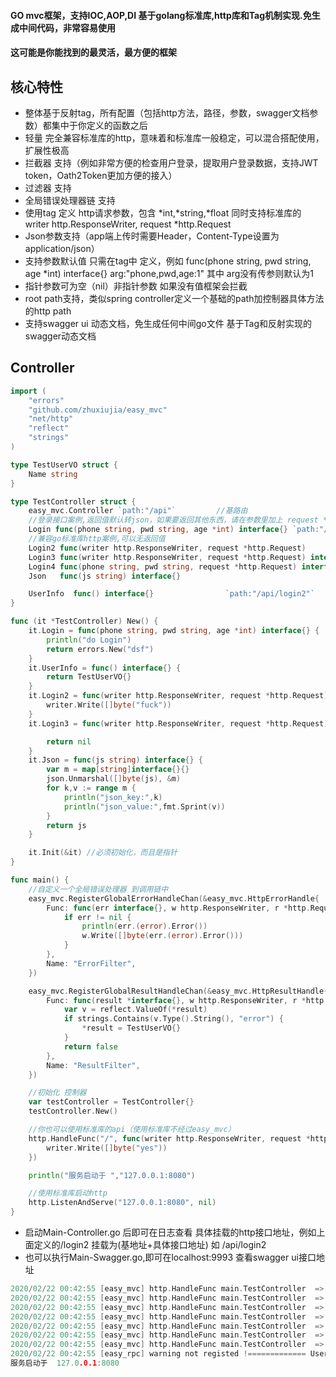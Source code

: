 #### GO mvc框架，支持IOC,AOP,DI 基于golang标准库,http库和Tag机制实现.免生成中间代码，非常容易使用
#### 这可能是你能找到的最灵活，最方便的框架
## 核心特性

* 整体基于反射tag，所有配置（包括http方法，路径，参数，swagger文档参数）都集中于你定义的函数之后
* 轻量 完全兼容标准库的http，意味着和标准库一般稳定，可以混合搭配使用，扩展性极高
* 拦截器 支持（例如非常方便的检查用户登录，提取用户登录数据，支持JWT token，Oath2Token更加方便的接入）
* 过滤器 支持
* 全局错误处理器链 支持
* 使用tag 定义 http请求参数，包含 *int,*string,*float 同时支持标准库的 writer http.ResponseWriter, request *http.Request
* Json参数支持（app端上传时需要Header，Content-Type设置为application/json）
* 支持参数默认值 只需在tag中 定义，例如 func(phone string, pwd string, age *int) interface{} arg:"phone,pwd,age:1"  其中 arg没有传参则默认为1
* 指针参数可为空（nil）非指针参数 如果没有值框架会拦截
* root path支持，类似spring controller定义一个基础的path加控制器具体方法的http path
* 支持swagger ui 动态文档，免生成任何中间go文件 基于Tag和反射实现的swagger动态文档


## Controller
``` go
import (
	"errors"
	"github.com/zhuxiujia/easy_mvc"
	"net/http"
	"reflect"
	"strings"
)

type TestUserVO struct {
	Name string
}

type TestController struct {
	easy_mvc.Controller `path:"/api"`         //基路由
	//登录接口案例,返回值默认转json，如果要返回其他东西，请在参数里加上 request *http.Request 把content-type 改了，然后可以自行处理（或者直接兼容标准库func(writer http.ResponseWriter, request *http.Request)）
	Login func(phone string, pwd string, age *int) interface{} `path:"/login" arg:"phone,pwd,age" doc_arg:"phone:手机号,pwd:密码,age:年龄"`
	//兼容go标准库http案例,可以无返回值
	Login2 func(writer http.ResponseWriter, request *http.Request)             `path:"/login2" arg:"w,r"`
	Login3 func(writer http.ResponseWriter, request *http.Request) interface{} `path:"/login3" arg:"w,r" method:"get"`
	Login4 func(phone string, pwd string, request *http.Request) interface{}   `path:"/login4" arg:"phone,pwd,r"`
	Json   func(js string) interface{}                                         `path:"/json" arg:"js" doc:"json数据,需要Header/Content-Type设置application/json"`

	UserInfo  func() interface{}                `path:"/api/login2"`
}

func (it *TestController) New() {
	it.Login = func(phone string, pwd string, age *int) interface{} {
		println("do Login")
		return errors.New("dsf")
	}
	it.UserInfo = func() interface{} {
		return TestUserVO{}
	}
	it.Login2 = func(writer http.ResponseWriter, request *http.Request) {
		writer.Write([]byte("fuck"))
	}
	it.Login3 = func(writer http.ResponseWriter, request *http.Request) interface{} {

		return nil
	}
    it.Json = func(js string) interface{} {
		var m = map[string]interface{}{}
		json.Unmarshal([]byte(js), &m)
		for k,v := range m {
			println("json_key:",k)
			println("json_value:",fmt.Sprint(v))
		}
		return js
	}

	it.Init(&it) //必须初始化，而且是指针
}

func main() {
	//自定义一个全局错误处理器 到调用链中
	easy_mvc.RegisterGlobalErrorHandleChan(&easy_mvc.HttpErrorHandle{
		Func: func(err interface{}, w http.ResponseWriter, r *http.Request) {
			if err != nil {
				println(err.(error).Error())
				w.Write([]byte(err.(error).Error()))
			}
		},
		Name: "ErrorFilter",
	})

	easy_mvc.RegisterGlobalResultHandleChan(&easy_mvc.HttpResultHandle{
		Func: func(result *interface{}, w http.ResponseWriter, r *http.Request) bool {
			var v = reflect.ValueOf(*result)
			if strings.Contains(v.Type().String(), "error") {
				*result = TestUserVO{}
			}
			return false
		},
		Name: "ResultFilter",
	})

	//初始化 控制器
	var testController = TestController{}
	testController.New()

	//你也可以使用标准库的api（使用标准库不经过easy_mvc）
	http.HandleFunc("/", func(writer http.ResponseWriter, request *http.Request) {
		writer.Write([]byte("yes"))
	})

	println("服务启动于 ","127.0.0.1:8080")

	//使用标准库启动http
	http.ListenAndServe("127.0.0.1:8080", nil)
}
```

* 启动Main-Controller.go 后即可在日志查看 具体挂载的http接口地址，例如上面定义的/login2 挂载为(基地址+具体接口地址) 如 /api/login2
* 也可以执行Main-Swagger.go,即可在localhost:9993 查看swagger ui接口地址
``` go
2020/02/22 00:42:55 [easy_mvc] http.HandleFunc main.TestController  =>  Login func(string, string, *int) interface {} method:"get" path:"/api/login" arg:"phone,pwd,age" doc:"登录接口" doc_arg:"phone:手机号,pwd:密码,age:年龄"
2020/02/22 00:42:55 [easy_mvc] http.HandleFunc main.TestController  =>  Login2 func(http.ResponseWriter, *http.Request) path:"/api/login2" arg:"w,r" doc:"登录接口"
2020/02/22 00:42:55 [easy_mvc] http.HandleFunc main.TestController  =>  Login3 func(http.ResponseWriter, *http.Request) interface {} path:"/api/login3" arg:"w,r" method:"get" doc:"登录接口"
2020/02/22 00:42:55 [easy_mvc] http.HandleFunc main.TestController  =>  Login4 func(string, string, *http.Request) interface {} path:"/api/login4" arg:"phone:18969542172,pwd,r" doc:"登录接口"
2020/02/22 00:42:55 [easy_mvc] http.HandleFunc main.TestController  =>  Upload func(easy_mvc.MultipartFile) interface {} path:"/api/upload" arg:"file" doc:"文件上传"
2020/02/22 00:42:55 [easy_mvc] http.HandleFunc main.TestController  =>  Json func(string) interface {} path:"/api/json" arg:"js" doc:"json数据,需要Header/Content-Type设置application/api/json"
2020/02/22 00:42:55 [easy_mvc] http.HandleFunc main.TestController  =>  UserInfo func() interface {} path:"/api/api/login2"
2020/02/22 00:42:55 [easy_rpc] warning not registed !============= UserInfo2 func() (interface {}, interface {}) func return num > 1 
服务启动于  127.0.0.1:8080
```
